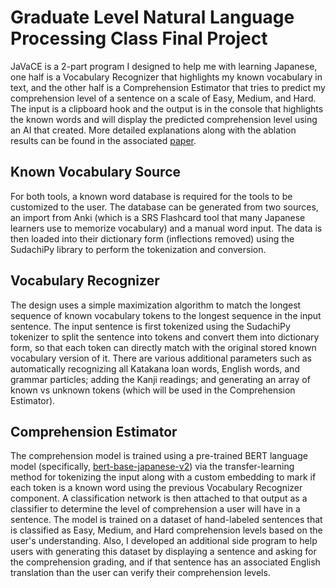 # Graduate Level Natural Language Processing Class Final Project

JaVaCE is a 2-part program I designed to help me with learning Japanese, one half is a Vocabulary Recognizer that highlights my known vocabulary in text, and the other half is a Comprehension Estimator that tries to predict my comprehension level of a sentence on a scale of Easy, Medium, and Hard.
The input is a clipboard hook and the output is in the console that highlights the known words and will display the predicted comprehension level using an AI that created. 
More detailed explanations along with the ablation results can be found in the associated [paper](https://github.com/sdavis175/JaVaCE/blob/main/JaVaCe%20Report.pdf).

## Known Vocabulary Source
For both tools, a known word database is required for the tools to be customized to the user. 
The database can be generated from two sources, an import from Anki (which is a SRS Flashcard tool that many Japanese learners use to memorize vocabulary) and a manual word input. 
The data is then loaded into their dictionary form (inflections removed) using the SudachiPy library to perform the tokenization and conversion.

## Vocabulary Recognizer
The design uses a simple maximization algorithm to match the longest sequence of known vocabulary tokens to the longest sequence in the input sentence. 
The input sentence is first tokenized using the SudachiPy tokenizer to split the sentence into tokens and convert them into dictionary form, so that each token can directly match with the original stored known vocabulary version of it. 
There are various additional parameters such as automatically recognizing all Katakana loan words, English words, and grammar particles; adding the Kanji readings; and generating an array of known vs unknown tokens (which will be used in the Comprehension Estimator).

## Comprehension Estimator
The comprehension model is trained using a pre-trained BERT language model (specifically, [bert-base-japanese-v2](https://huggingface.co/tohoku-nlp/bert-base-japanese-v2)) via the transfer-learning method for tokenizing the input along with a custom embedding to mark if each token is a known word using the previous Vocabulary Recognizer component.
A classification network is then attached to that output as a classifier to determine the level of comprehension a user will have in a sentence.
The model is trained on a dataset of hand-labeled sentences that is classified as Easy, Medium, and Hard comprehension levels based on the user's understanding. Also, I developed an additional side program to help users with generating this dataset by displaying a sentence and asking for the comprehension grading, and if that sentence has an associated English translation than the user can verify their comprehension levels.